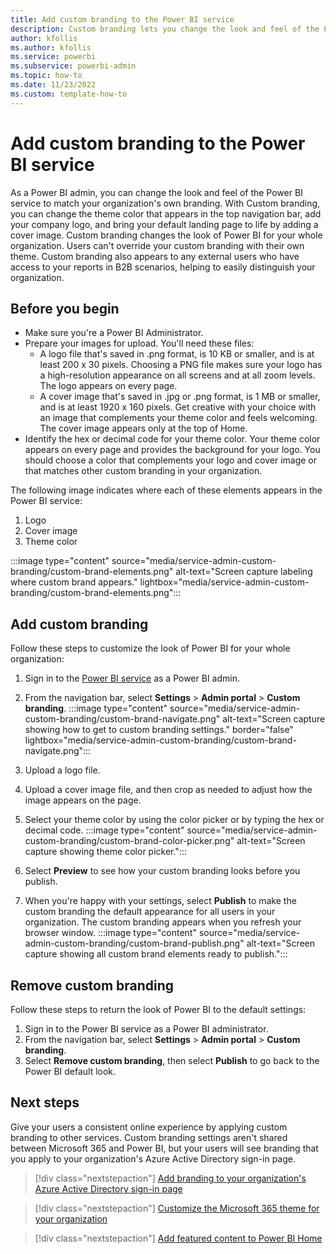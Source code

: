 ```yaml
---
title: Add custom branding to the Power BI service
description: Custom branding lets you change the look and feel of the Power BI service to match your organization's theme. 
author: kfollis
ms.author: kfollis
ms.service: powerbi
ms.subservice: powerbi-admin
ms.topic: how-to 
ms.date: 11/23/2022
ms.custom: template-how-to
---
```


# Add custom branding to the Power BI service

As a Power BI admin, you can change the look and feel of the Power BI service to match your organization's own branding. With Custom branding, you can change the theme color that appears in the top navigation bar, add your company logo, and bring your default landing page to life by adding a cover image.
Custom branding changes the look of Power BI for your whole organization. Users can't override your custom branding with their own theme. Custom branding also appears to any external users who have access to your reports in B2B scenarios, helping to easily distinguish your organization.

## Before you begin

- Make sure you're a Power BI Administrator.
- Prepare your images for upload. You'll need these files:
  - A logo file that's saved in .png format, is 10 KB or smaller, and is at least 200 x 30 pixels. Choosing a PNG file makes sure your logo has a high-resolution appearance on all screens and at all zoom levels. The logo appears on every page.
  - A cover image that's saved in .jpg or .png format, is 1 MB or smaller, and is at least 1920 x 160 pixels. Get creative with your choice with an image that complements your theme color and feels welcoming. The cover image appears only at the top of Home.
- Identify the hex or decimal code for your theme color. Your theme color appears on every page and provides the background for your logo. You should choose a color that complements your logo and cover image or that matches other custom branding in your organization.

The following image indicates where each of these elements appears in the Power BI service:

1. Logo
1. Cover image
1. Theme color

:::image type="content" source="media/service-admin-custom-branding/custom-brand-elements.png" alt-text="Screen capture labeling where custom brand appears." lightbox="media/service-admin-custom-branding/custom-brand-elements.png":::

## Add custom branding

Follow these steps to customize the look of Power BI for your whole organization:

1. Sign in to the [Power BI service](https://app.powerbi.com) as a Power BI admin.
2. From the navigation bar, select **Settings** > **Admin portal** > **Custom branding**.
    :::image type="content" source="media/service-admin-custom-branding/custom-brand-navigate.png" alt-text="Screen capture showing how to get to custom branding settings." border="false" lightbox="media/service-admin-custom-branding/custom-brand-navigate.png":::
3. Upload a logo file.
4. Upload a cover image file, and then crop as needed to adjust how the image appears on the page.
5. Select your theme color by using the color picker or by typing the hex or decimal code.
    :::image type="content" source="media/service-admin-custom-branding/custom-brand-color-picker.png" alt-text="Screen capture showing theme color picker.":::

6. Select **Preview** to see how your custom branding looks before you publish.
7. When you're happy with your settings, select **Publish** to make the custom branding the default appearance for all users in your organization. The custom branding appears when you refresh your browser window.
    :::image type="content" source="media/service-admin-custom-branding/custom-brand-publish.png" alt-text="Screen capture showing all custom brand elements ready to publish.":::

## Remove custom branding

Follow these steps to return the look of Power BI to the default settings:

1. Sign in to the Power BI service as a Power BI administrator.
2. From the navigation bar, select **Settings** > **Admin portal** > **Custom branding**.
3. Select **Remove custom branding**, then select **Publish** to go back to the Power BI default look.

## Next steps

Give your users a consistent online experience by applying custom branding to other services. Custom branding settings aren't shared between Microsoft 365 and Power BI, but your users will see branding that you apply to your organization's Azure Active Directory sign-in page.

>[!div class="nextstepaction"]
>[Add branding to your organization's Azure Active Directory sign-in page](/azure/active-directory/fundamentals/customize-branding)

>[!div class="nextstepaction"]
>[Customize the Microsoft 365 theme for your organization](/microsoft-365/admin/setup/customize-your-organization-theme)

>[!div class="nextstepaction"]
>[Add featured content to Power BI Home](../collaborate-share/service-featured-content.md)
